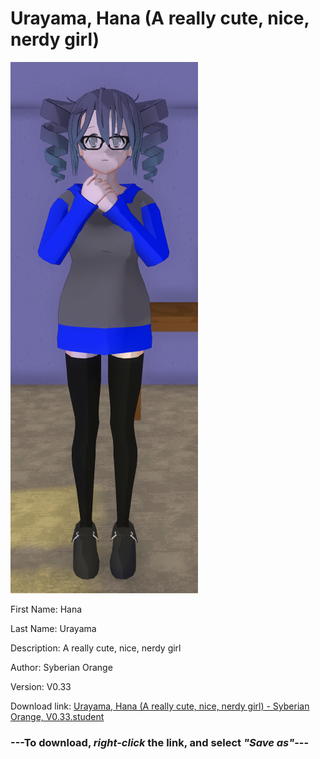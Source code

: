 # Urayama, Hana (A really cute, nice, nerdy girl)

<img src = "https://raw.githubusercontent.com/Arbiter1223/Daigaku-Gurashi-Custom-Students/master/Students/Files/Urayama%2C%20Hana%20(A%20really%20cute%2C%20nice%2C%20nerdy%20girl).png">

First Name: Hana

Last Name: Urayama

Description: A really cute, nice, nerdy girl

Author: Syberian Orange

Version: V0.33

Download link: <a href="https://raw.githubusercontent.com/Arbiter1223/Daigaku-Gurashi-Custom-Students/master/Students/Files/Urayama%2C%20Hana%20(A%20really%20cute%2C%20nice%2C%20nerdy%20girl)%20-%20Syberian%20Orange%2C%20V0.33.student">Urayama, Hana (A really cute, nice, nerdy girl) - Syberian Orange, V0.33.student</a>

### ---**To download, _right-click_ the link, and select _"Save as"_**---
